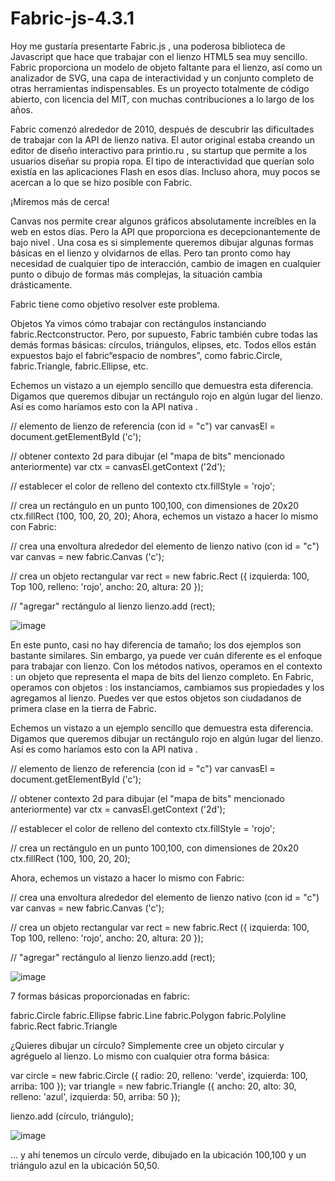 # Fabric-js-4.3.1

Hoy me gustaría presentarte Fabric.js , una poderosa biblioteca de Javascript que hace que trabajar con el lienzo HTML5 sea muy sencillo. Fabric proporciona un modelo de objeto faltante para el lienzo, así como un analizador de SVG, una capa de interactividad y un conjunto completo de otras herramientas indispensables. Es un proyecto totalmente de código abierto, con licencia del MIT, con muchas contribuciones a lo largo de los años.

Fabric comenzó alrededor de 2010, después de descubrir las dificultades de trabajar con la API de lienzo nativa. El autor original estaba creando un editor de diseño interactivo para printio.ru , su startup que permite a los usuarios diseñar su propia ropa. El tipo de interactividad que querían solo existía en las aplicaciones Flash en esos días. Incluso ahora, muy pocos se acercan a lo que se hizo posible con Fabric.

¡Miremos más de cerca!

Canvas nos permite crear algunos gráficos absolutamente increíbles en la web en estos días. Pero la API que proporciona es decepcionantemente de bajo nivel . Una cosa es si simplemente queremos dibujar algunas formas básicas en el lienzo y olvidarnos de ellas. Pero tan pronto como hay necesidad de cualquier tipo de interacción, cambio de imagen en cualquier punto o dibujo de formas más complejas, la situación cambia drásticamente.

Fabric tiene como objetivo resolver este problema.

Objetos
Ya vimos cómo trabajar con rectángulos instanciando fabric.Rectconstructor. Pero, por supuesto, Fabric también cubre todas las demás formas básicas: círculos, triángulos, elipses, etc. Todos ellos están expuestos bajo el fabric“espacio de nombres”, como fabric.Circle, fabric.Triangle, fabric.Ellipse, etc.

Echemos un vistazo a un ejemplo sencillo que demuestra esta diferencia. Digamos que queremos dibujar un rectángulo rojo en algún lugar del lienzo. Así es como haríamos esto con la API nativa <canvas>.

// elemento de lienzo de referencia (con id = "c") 
var canvasEl = document.getElementById ('c');

// obtener contexto 2d para dibujar (el "mapa de bits" mencionado anteriormente)
var ctx = canvasEl.getContext ('2d');

// establecer el color de relleno del contexto
ctx.fillStyle = 'rojo';

// crea un rectángulo en un punto 100,100, con dimensiones de 20x20
ctx.fillRect (100, 100, 20, 20);
Ahora, echemos un vistazo a hacer lo mismo con Fabric:

// crea una envoltura alrededor del elemento de lienzo nativo (con id = "c")
var canvas = new fabric.Canvas ('c');

// crea un objeto rectangular
var rect = new fabric.Rect ({
  izquierda: 100,
  Top 100,
  relleno: 'rojo',
  ancho: 20,
  altura: 20
});

// "agregar" rectángulo al lienzo
lienzo.add (rect);

![image](https://user-images.githubusercontent.com/20000721/110523274-7ab5f080-80d7-11eb-9a32-f22cf2494614.png)

En este punto, casi no hay diferencia de tamaño; los dos ejemplos son bastante similares. Sin embargo, ya puede ver cuán diferente es el enfoque para trabajar con lienzo. Con los métodos nativos, operamos en el contexto : un objeto que representa el mapa de bits del lienzo completo. En Fabric, operamos con objetos : los instanciamos, cambiamos sus propiedades y los agregamos al lienzo. Puedes ver que estos objetos son ciudadanos de primera clase en la tierra de Fabric.

Echemos un vistazo a un ejemplo sencillo que demuestra esta diferencia. Digamos que queremos dibujar un rectángulo rojo en algún lugar del lienzo. Así es como haríamos esto con la API nativa <canvas>.

// elemento de lienzo de referencia (con id = "c")
var canvasEl = document.getElementById ('c');

// obtener contexto 2d para dibujar (el "mapa de bits" mencionado anteriormente)
var ctx = canvasEl.getContext ('2d');

// establecer el color de relleno del contexto
ctx.fillStyle = 'rojo';

// crea un rectángulo en un punto 100,100, con dimensiones de 20x20
ctx.fillRect (100, 100, 20, 20);

Ahora, echemos un vistazo a hacer lo mismo con Fabric: 

// crea una envoltura alrededor del elemento de lienzo nativo (con id = "c")
var canvas = new fabric.Canvas ('c');

// crea un objeto rectangular
var rect = new fabric.Rect ({
  izquierda: 100,
  Top 100,
  relleno: 'rojo',
  ancho: 20,
  altura: 20
});

// "agregar" rectángulo al lienzo
lienzo.add (rect);

![image](https://user-images.githubusercontent.com/20000721/110523702-134c7080-80d8-11eb-805c-70e479a9f8bb.png)

  
7 formas básicas proporcionadas en fabric:

fabric.Circle
fabric.Ellipse
fabric.Line
fabric.Polygon
fabric.Polyline
fabric.Rect
fabric.Triangle

¿Quieres dibujar un círculo? Simplemente cree un objeto circular y agréguelo al lienzo. Lo mismo con cualquier otra forma básica:

var circle = new fabric.Circle ({
  radio: 20, relleno: 'verde', izquierda: 100, arriba: 100
});
var triangle = new fabric.Triangle ({
  ancho: 20, alto: 30, relleno: 'azul', izquierda: 50, arriba: 50
});

lienzo.add (círculo, triángulo);

![image](https://user-images.githubusercontent.com/20000721/110524007-7a6a2500-80d8-11eb-9973-f999006695a5.png)


... y ahí tenemos un círculo verde, dibujado en la ubicación 100,100 y un triángulo azul en la ubicación 50,50.
